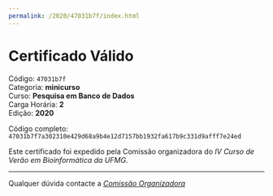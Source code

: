 ```yaml
---
permalink: /2020/47031b7f/index.html
---
```


# Certificado Válido

Código: `47031b7f`<br>
Categoria: **minicurso**<br>
Curso: **Pesquisa em Banco de Dados**<br>
Carga Horária: **2**<br>
Edição: **2020**<br>


Código completo: `47031b7f7a302310e429d68a9b4e12d7157bb1932fa617b9c331d9afff7e24ed`


Este certificado foi expedido pela Comissão organizadora do *IV Curso de Verão em Bioinformática da UFMG*.

----

Qualquer dúvida contacte a [_Comissão Organizadora_](<mailto:cursobioinfoufmg@gmail.com$subject=[Certificados]>)

